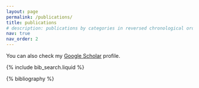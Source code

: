 ```yaml
---
layout: page
permalink: /publications/
title: publications
# description: publications by categories in reversed chronological order. generated by jekyll-scholar.
nav: true
nav_order: 2
---
```


You can also check my <a href="https://scholar.google.com/citations?user=mUWgEUsAAAAJ&hl">Google Scholar</a> profile.

<!-- _pages/publications.md -->

<!-- Bibsearch Feature -->

{% include bib_search.liquid %}

<div class="publications">

{% bibliography %}

</div>
